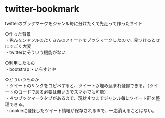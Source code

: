 # twitter-bookmark
twitterのブックマークをジャンル毎に分けたくて先走って作ったサイト

○作った背景  
・色んなジャンルのたくさんのツイートをブックマークしたので、見つけるときにすごく大変  
・twitterにそういう機能がない  

○利用したもの  
・bootstrap
・いらすとや

○どういうものか  
・ツイートのリンクをコピペすると、ツイートが埋め込まれ登録できる。（ツイートのコードである必要は無いのでスマホでも可能）  
・４つブックマークタブがあるので、現状４つまでジャンル毎にツイート群を整理できる。  
・cookieに登録したツイート情報が保存されるので、一応消えることはない。  



